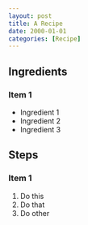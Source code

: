 ```yaml
---
layout: post
title: A Recipe
date: 2000-01-01
categories: [Recipe]
---
```


## Ingredients

### Item 1

* Ingredient 1
* Ingredient 2
* Ingredient 3

## Steps

### Item 1

1. Do this
1. Do that
1. Do other
